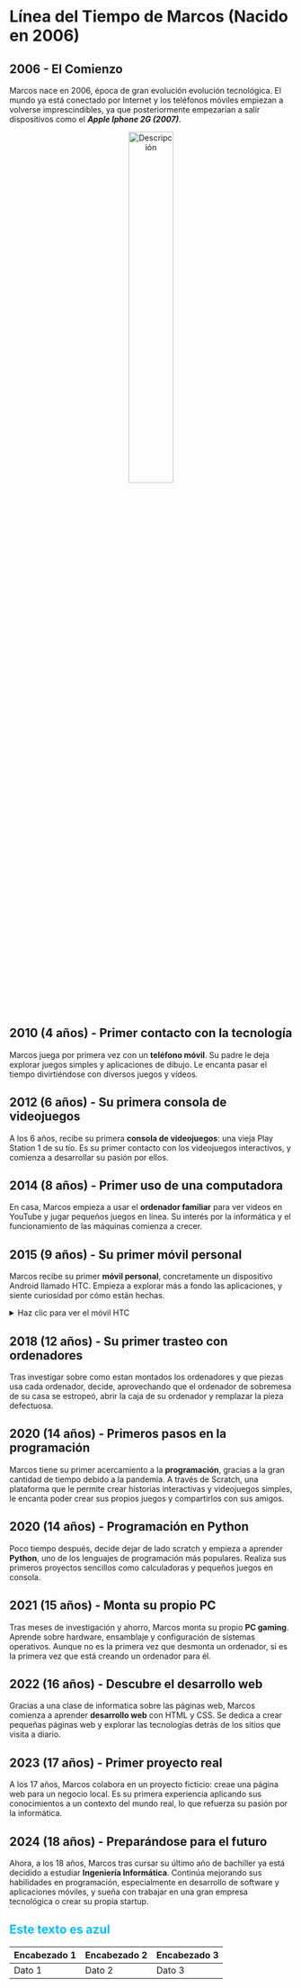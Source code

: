 # Línea del Tiempo de Marcos (Nacido en 2006)

## 2006 - El Comienzo
Marcos nace en 2006, época de gran evolución evolución tecnológica. El mundo ya está conectado por Internet y los teléfonos móviles empiezan a volverse imprescindibles, ya que posteriormente empezarían a salir dispositivos como el ***Apple Iphone 2G (2007)***.

<div style="text-align: center;">
   <img src="https://www.internethistorypodcast.com/wp-content/uploads/2017/01/steve-jobs-iphone-2007.jpg" alt="Descripción" width="40%"/>
</div>

## 2010 (4 años) - Primer contacto con la tecnología
Marcos juega por primera vez con un **teléfono móvil**. Su padre le deja explorar juegos simples y aplicaciones de dibujo. Le encanta pasar el tiempo divirtiéndose con diversos juegos y vídeos.

## 2012 (6 años) - Su primera consola de videojuegos
A los 6 años, recibe su primera **consola de videojuegos**: una vieja Play Station 1 de su tío. Es su primer contacto con los videojuegos interactivos, y comienza a desarrollar su pasión por ellos.

## 2014 (8 años) - Primer uso de una computadora
En casa, Marcos empieza a usar el **ordenador familiar** para ver videos en YouTube y jugar pequeños juegos en línea. Su interés por la informática y el funcionamiento de las máquinas comienza a crecer.

## 2015 (9 años) - Su primer móvil personal
Marcos recibe su primer **móvil personal**, concretamente un dispositivo Android llamado HTC. Empieza a explorar más a fondo las aplicaciones, y siente curiosidad por cómo están hechas.

<details>
<summary>Haz clic para ver el móvil HTC</summary>

![Movil HTC](https://blog.phonehouse.es/wp-content/uploads/2010/05/HTC_Wildfire.png)

</details>


## 2018 (12 años) - Su primer trasteo con ordenadores
Tras investigar sobre como estan montados los ordenadores y que piezas usa cada ordenador, decide, aprovechando que el ordenador de sobremesa de su casa se estropeó, abrir la caja de su ordenador y remplazar la pieza defectuosa.

## 2020 (14 años) - Primeros pasos en la programación
Marcos tiene su primer acercamiento a la **programación**, gracias a la gran cantidad de tiempo debido a la pandemia. A través de Scratch, una plataforma que le permite crear historias interactivas y videojuegos simples, le encanta poder crear sus propios juegos y compartirlos con sus amigos.

## 2020 (14 años) - Programación en Python
Poco tiempo después, decide dejar de lado scratch y empieza a aprender **Python**, uno de los lenguajes de programación más populares. Realiza sus primeros proyectos sencillos como calculadoras y pequeños juegos en consola. 

## 2021 (15 años) - Monta su propio PC
Tras meses de investigación y ahorro, Marcos monta su propio **PC gaming**. Aprende sobre hardware, ensamblaje y configuración de sistemas operativos. Aunque no es la primera vez que desmonta un ordenador, si es la primera vez que está creando un ordenador para él.

## 2022 (16 años) - Descubre el desarrollo web
Gracias a una clase de informatica sobre las páginas web, Marcos comienza a aprender **desarrollo web** con HTML y CSS. Se dedica a crear pequeñas páginas web y explorar las tecnologías detrás de los sitios que visita a diario.

## 2023 (17 años) - Primer proyecto real
A los 17 años, Marcos colabora en un proyecto ficticio: creae una página web para un negocio local. Es su primera experiencia aplicando sus conocimientos a un contexto del mundo real, lo que refuerza su pasión por la informática.

## 2024 (18 años) - Preparándose para el futuro
Ahora, a los 18 años, Marcos tras cursar su último año de bachiller ya está decidido a estudiar **Ingeniería Informática**. Continúa mejorando sus habilidades en programación, especialmente en desarrollo de software y aplicaciones móviles, y sueña con trabajar en una gran empresa tecnológica o crear su propia startup.




## <span style="color:#00BFFF">Este texto es azul</span>




| Encabezado 1 | Encabezado 2 | Encabezado 3 |
|--------------|--------------|--------------|
| Dato 1       | Dato 2       | Dato 3       |










